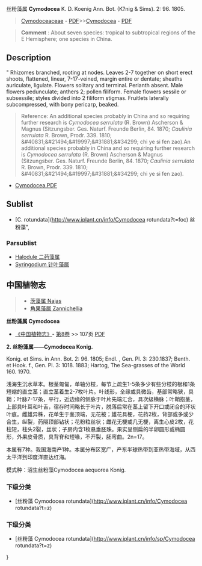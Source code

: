 丝粉藻属 **Cymodocea** K. D. Koenig Ann. Bot. (K?nig & Sims). 2: 96. 1805.

> [Cymodoceaceae](http://www.iplant.cn/info/Cymodoceaceae?t=foc) - [PDF](http://www.iplant.cn/foc/pdf/Cymodoceaceae.pdf)>>[Cymodocea](http://www.iplant.cn/info/Cymodocea?t=foc) - [PDF](http://www.iplant.cn/foc/pdf/Cymodocea.pdf)

> **Comment** : 
> About seven species: tropical to subtropical regions of the E Hemisphere; one species in China.

## Description
 "
Rhizomes branched, rooting at nodes. Leaves 2-7 together on short erect shoots, flattened, linear, 7-17-veined, margin entire or dentate; sheaths auriculate, ligulate. Flowers solitary and terminal. Perianth absent. Male flowers pedunculate; anthers 2; pollen filiform. Female flowers sessile or subsessile; styles divided into 2 filiform stigmas. Fruitlets laterally subcompressed, with bony pericarp, beaked.

> Reference: 
> An additional species probably in China and so requiring further research is *Cymodocea serrulata* (R. Brown) Ascherson & Magnus (Sitzungsber. Ges. Naturf. Freunde Berlin, 84. 1870; *Caulinia serrulata* R. Brown, Prodr. 339. 1810; &amp;#40831;&amp;#21494;&amp;#19997;&amp;#31881;&amp;#34299; chi ye si fen zao).An additional species probably in China and so requiring further research is *Cymodocea serrulata* (R. Brown) Ascherson & Magnus (Sitzungsber. Ges. Naturf. Freunde Berlin, 84. 1870; *Caulinia serrulata* R. Brown, Prodr. 339. 1810; &amp;#40831;&amp;#21494;&amp;#19997;&amp;#31881;&amp;#34299; chi ye si fen zao).

* [Cymodocea.PDF](http://www.iplant.cn/foc/pdf/Cymodocea.pdf)

## Sublist

* [C.  rotundata](http://www.iplant.cn/info/Cymodocea rotundata?t=foc) 丝粉藻",

### Parsublist

* [Halodule  二药藻属](http://www.iplant.cn/info/Halodule?t=foc)
* [Syringodium  针叶藻属](http://www.iplant.cn/info/Syringodium?t=foc)

## 中国植物志

> * [茨藻属  Najas](http://www.iplant.cn/info/Najas?t=z)
> * [角果藻属  Zannichellia](http://www.iplant.cn/info/Zannichellia?t=z)

**丝粉藻属 Cymodocea**

* [《中国植物志》](http://www.iplant.cn/frps)- [第8卷](http://www.iplant.cn/frps/vol/8) >> 107页 [PDF](http://www.iplant.cn/frps/pdf/8/107y.pdf)

**2. 丝粉藻属——Cymodocea Konig.**

Konig. et Sims. in Ann. Bot. 2: 96. 1805; Endl. , Gen. Pl. 3: 230.1837; Benth. et Hook. f., Gen. Pl. 3: 1018. 1883; Hartog, The Sea-grasses of the World 160. 1970.

浅海生沉水草本。根茎匍匐，单轴分枝，每节上疏生1-5条多少有些分枝的根和1条短缩的直立茎；直立茎着生2-7枚叶片。叶线形，全缘或具微齿，基部常略狭，具鞘；叶脉7-17条，平行，近边缘的侧脉于叶片先端汇合，具次级横脉；叶鞘抱茎，上部具叶耳和叶舌，宿存时间略长于叶片，脱落后常在茎上留下开口或闭合的环状叶痕。雌雄异株，花单生于茎顶端，无花被；雄花具梗，花药2枚，背部或多或少合生，纵裂，药隔顶部钻状；花粉粒丝状；雌花无梗或几无梗，离生心皮2枚，花柱短，柱头2裂，丝状；子房内含1枚悬垂胚珠。果实呈侧扁的半卵圆形或椭圆形，外果皮骨质，具背脊和短喙，不开裂，胚弯曲。2n=17。

本属有7种。我国海南产1种。本属分布区宽广，产东半球热带到亚热带海域，从西太平洋到印度洋直达红海。

模式种：沼生丝粉藻Cymodocea aequorea Konig.

### 下级分类
* [丝粉藻  Cymodocea rotundata](http://www.iplant.cn/info/Cymodocea rotundata?t=z)

### 下级分类
* [丝粉藻  Cymodocea rotundata](http://www.iplant.cn/info/sp/Cymodocea rotundata?t=z)

}